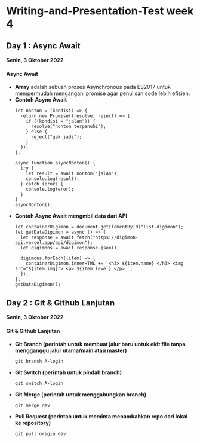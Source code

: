 # Writing-and-Presentation-Test week 4

## Day 1 : Async Await

**Senin, 3 Oktober 2022**

#### **Async Await**

- **Array** adalah sebuah proses Asynchronous pada ES2017 untuk mempermudah mengangani promise agar penulisan code lebih efisien.
- **Contoh Async Await**
  ```
  let nonton = (kondisi) => {
    return new Promise((resolve, reject) => {
      if ((kondisi = "jalan")) {
        resolve("nonton terpenuhi");
      } else {
        reject("gak jadi");
      }
    });
  };

  async function asyncNonton() {
    try {
      let result = await nonton("jalan");
      console.log(result);
    } catch (eror) {
      console.log(eror);
    }
  }
  asyncNonton();
  ```
- **Contoh Async Await mengmbil data dari API**
  ```
  let containerDigimon = document.getElementById("list-digimon");
  let getDataDigimon = async () => {
    let response = await fetch("https://digimon-api.vercel.app/api/digimon");
    let digimons = await response.json();

    digimons.forEach((item) => {
      containerDigimon.innerHTML += `<h3> ${item.name} </h3> <img src="${item.img}"> <p> ${item.level} </p> `;
    });
  };
  getDataDigimon();
  ```

## Day 2 : Git & Github Lanjutan

**Senin, 3 Oktober 2022**

#### **Git & Github Lanjutan**

- **Git Branch (perintah untuk membuat jalur baru untuk eidt file tanpa mengganggu jalur utama/main atau master)**
  ```
  git branch A-login
  ```
- **Git Switch (perintah untuk pindah branch)**
  ```
  git switch A-login
  ```
- **Git Merge (perintah untuk menggabungkan branch)**
  ```
  git merge dev
  ```
- **Pull Request (perintah untuk meminta menambahkan repo dari lokal ke repository)**
  ```
  git pull origin dev
  ```